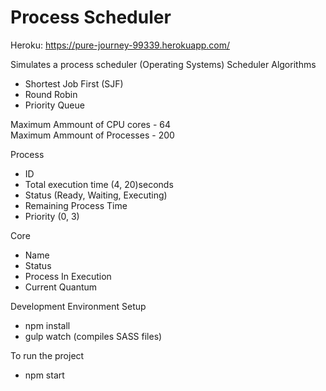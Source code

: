# Process Scheduler

Heroku: https://pure-journey-99339.herokuapp.com/<br>

Simulates a process scheduler (Operating Systems)
Scheduler Algorithms
 - Shortest Job First (SJF)
 - Round Robin
 - Priority Queue

Maximum Ammount of CPU cores - 64<br>
Maximum Ammount of Processes - 200

Process
 - ID
 - Total execution time (4, 20)seconds
 - Status (Ready, Waiting, Executing)
 - Remaining Process Time
 - Priority (0, 3)

Core
 - Name
 - Status
 - Process In Execution
 - Current Quantum

Development Environment Setup
 - npm install
 - gulp watch (compiles SASS files)

To run the project
 - npm start